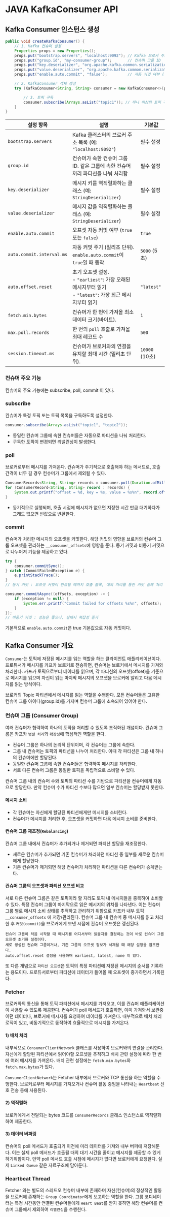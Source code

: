 # JAVA KafkaConsumer API

## Kafka Consumer 인스턴스 생성

```java
public void createKafkaConsumer() {
    // 1. Kafka 컨슈머 설정
    Properties props = new Properties();
    props.put("bootstrap.servers", "localhost:9092"); // Kafka 브로커 주소
    props.put("group.id", "my-consumer-group");       // 컨슈머 그룹 ID
    props.put("key.deserializer", "org.apache.kafka.common.serialization.StringDeserializer"); // 키 역직렬화
    props.put("value.deserializer", "org.apache.kafka.common.serialization.StringDeserializer"); // 값 역직렬화
    props.put("enable.auto.commit", "false");         // 자동 커밋 여부 (false로 설정 시 수동 커밋)

    // 2. KafkaConsumer 객체 생성
    try (KafkaConsumer<String, String> consumer = new KafkaConsumer<>(props)) {

        // 3. 토픽 구독
        consumer.subscribe(Arrays.asList("topic1")); // 하나 이상의 토픽 구독
    }
}

```
| **설정 항목**                 | **설명**                                                                            | **기본값**       |
|---------------------------|-----------------------------------------------------------------------------------|---------------|
| `bootstrap.servers`       | Kafka 클러스터의 브로커 주소 목록 (예: `"localhost:9092"`)                                     | 필수 설정         |
| `group.id`                | 컨슈머가 속한 컨슈머 그룹 ID. 같은 그룹에 속한 컨슈머끼리 파티션을 나눠 처리함                                    | 필수 설정         |
| `key.deserializer`        | 메시지 키를 역직렬화하는 클래스 (예: `StringDeserializer`)                                       | 필수 설정         |
| `value.deserializer`      | 메시지 값을 역직렬화하는 클래스 (예: `StringDeserializer`)                                       | 필수 설정         |
| `enable.auto.commit`      | 오프셋 자동 커밋 여부 (`true` 또는 `false`)                                                  | `true`        |
| `auto.commit.interval.ms` | 자동 커밋 주기 (밀리초 단위). `enable.auto.commit`이 `true`일 때 동작                             | `5000` (5초)   |
| `auto.offset.reset`       | 초기 오프셋 설정. <br> - `"earliest"`: 가장 오래된 메시지부터 읽기 <br> - `"latest"`: 가장 최근 메시지부터 읽기 | `"latest"`    |
| `fetch.min.bytes`         | 컨슈머가 한 번에 가져올 최소 데이터 크기(바이트).                                                     | `1`           |
| `max.poll.records`        | 한 번의 `poll` 호출로 가져올 최대 레코드 수                                                      | `500`         |
| `session.timeout.ms`      | 컨슈머가 브로커와의 연결을 유지할 최대 시간 (밀리초 단위).                                                | `10000` (10초) |

### 컨슈머 주요 기능
컨슈머의 주요 기능에는 subscribe, poll, commit 이 있다. 

### subscribe 
컨슈머가 특정 토픽 또는 토픽 목록을 구독하도록 설정한다.  
```java
consumer.subscribe(Arrays.asList("topic1", "topic2"));
```
- 동일한 컨슈머 그룹에 속한 컨슈머들은 자동으로 파티션을 나눠 처리한다.
- 구독한 토픽이 변경되면 리밸런싱이 발생한다.

### poll
브로커로부터 메시지를 가져온다. 컨슈머가 주기적으로 호출해야 하는 메서드로, 호출 간격이 너무 길 경우 컨슈머가 그룹에서 제외될 수 있다.

```java
ConsumerRecords<String, String> records = consumer.poll(Duration.ofMillis(1000));
for (ConsumerRecord<String, String> record : records) {
    System.out.printf("offset = %d, key = %s, value = %s%n", record.offset(), record.key(), record.value());
}
```
- 동기적으로 실행되며, 호출 시점에 메시지가 없으면 지정한 시간 만큼 대기하다가 그래도 없으면 빈값으로 반환한다.

### commit
컨슈머가 처리한 메시지의 오프셋을 커밋한다. 해당 커밋의 영향을 브로커의 컨슈머 그룹 오프셋을 관리하는 `__consumer_offsets`에 영향을 준다.
동기 커밋과 비동기 커밋으로 나누어져 기능을 제공하고 있다.

```java
try {
    consumer.commitSync();
} catch (CommitFailedException e) {
    e.printStackTrace();
}
// 동기 커밋 : 오프셋 커밋이 완료될 때까지 호출 블록, 예외 처리를 통한 커밋 실패 처리 가능
```

```java
consumer.commitAsync((offsets, exception) -> {
    if (exception != null) {
        System.err.printf("Commit failed for offsets %s%n", offsets);
    }
});
// 비동기 커밋 : 성능은 좋으나, 실패시 복잡성 증가
```

기본적으로 `enable.auto.commit`은 true 기본값으로 자동 커밋이다. 

## Kafka Consumer 개요

`Consumer`는 토픽에 저장된 메시지를 읽는 역할을 하는 클라이언트 애플리케이션이다. 프로듀서가 메시지를 카프카 브로커로 전송하면, 컨슈머는 브로커에서 메시지를 가져와 처리한다.
카프카 토픽으로부터 데이터를 읽으며, 각 파티션의 오프셋(offset)을 기준으로 메시지를 읽으며 자신이 읽는 마지막 메시지의 오프셋을 브로커에 알리고 다음 메시지를 읽는 방식이다.

브로커의 Topic 파티션에서 메시지를 읽는 역할을 수행한다.
모든 컨슈머들은 고유한 컨슈머 그룹 아이디(group.id)를 가지며 컨슈머 그룹에 소속되어 있어야 한다.

### 컨슈머 그룹 (Consumer Group)

여러 컨슈머가 협력하여 하나의 토픽을 처리할 수 있도록 조직화된 개념이다. 컨슈머 그룹은 카프카 `병렬 처리`와 `확장성`에 핵심적인 역할을 한다.

- 컨슈머 그룹은 하나의 논리적 단위이며, 각 컨슈머는 그룹에 속한다.
- 그룹 내 컨슈머는 토픽의 파티션을 나누어 처리한다. 이때 각 파티션은 그룹 내 하나의 컨슈머에만 할당된다.
- 동일한 컨슈머 그룹에 속한 컨슈머들은 협력하여 메시지를 처리한다.
- 서로 다른 컨슈머 그룹은 동일한 토픽을 독립적으로 소비할 수 있다.

컨슈머 그룹 내의 컨슈머 수와 토픽의 파티션 수를 기반으로 파티션을 컨슈머에게 자동으로 할당한다. 만약 컨슈머 수가 파티션 수보다 많으면 일부 컨슈머는 할당받지 못한다.

#### 메시지 소비

- 각 컨슈머는 자신에게 할당된 파티션에게만 메시지를 소비한다.
- 컨슈머가 메시지를 처리한 후, 오프셋을 커밋하면 다음 메시지 소비를 준비한다.

#### 컨슈머 그룹 재조정(`Rebalancing`)

컨슈머 그룹 내에서 컨슈머가 추가되거나 제거되면 파티션 할당을 재조정한다.

- 새로운 컨슈머가 추가되면 기존 컨슈머가 처리하던 파티션 중 일부를 새로운 컨슈머에게 할당한다.
- 기존 컨슈머가 제거되면 해당 컨슈머가 처리하던 파티션을 다른 컨슈머가 승계받는다.

#### 컨슈머 그룹의 오프셋과 파티션 오프셋 비교

서로 다른 컨슈머 그룹은 같은 토픽이라 할 지라도 토픽 내 메시지들을 중복하여 소비할 수 있다. 특정 컨슈머 그룹이 마지막으로 읽은 메시지의 위치를 나타낸다.
이는 컨슈머 그룹 별로 메시지 소비 상태를 추적하고 관리하기 위함으로 카프카 내부 토픽 `__consumer_offsets` 에 저장/관리된다.
컨슈머 그룹 내 컨슈머 중 메시지를 읽고 처리한 후 `커밋(commit)`을 브로커에게 보낸 시점에 컨슈머 오프셋은 갱신된다.

```text
컨슈머 그룹이 처음 시작할 때 메시지를 어디서부터 읽을지를 결정하는 것이 바로 컨슈머 그룹 오프셋 초기화 설정이다.
새로 생성된 컨슈머 그룹이거나, 기존 그룹의 오프셋 정보가 삭제될 때 해당 설정을 참조한다.
auto.offset.reset 설정을 사용하며 earliest, latest, none 이 있다.
```

또 다른 개념으로 `파티션 오프셋`은 토픽의 특정 파티션에 저장된 메시지의 순서를 기록하는 용도이다. 프로듀서로부터 파티션에 데이터가 들어올 때 오프셋이 증가하면서 기록된다. 

### Fetcher
브로커와의 통신을 통해 토픽 파티션에서 메시지를 가져오고, 이를 컨슈머 애플리케이션이 사용할 수 있도록 제공한다.
컨슈머가 poll 메서드가 호출하면, 이미 가져와서 보관중이던 데이터나, 브로커에 메시지를 요청하여 데이터를 가져온다.
내부적으로 배치 처리 로직이 있고, 비동기적으로 동작하여 효율적으로 메시지를 가져온다.

#### 1) 배치 처리
내부적으로 `ConsumerClientNetwork` 클래스를 사용하여 브로커와의 연결을 관리한다. 자신에게 할당된 파티션에서 읽어야할 오프셋을 추적하고 배치 관련 설정에 따라
한 번에 여러 메시지를 가져온다. 배치 관련 설정에는 `fetch.min.bytes`와 `fetch.max.bytes`가 있다.

`ConsumerClientNetwork`는 Fetcher 내부에서 브로커와 TCP 통신을 하는 역할을 수행한다. 브로커로부터 메시지를 가져오거나
컨슈머 활동 중임을 나타내는 `Heartbeat` 신호 전송 등에 사용된다.

#### 2) 역직렬화 
브로커에게서 전달되는 bytes 코드를 `ConsumerRecords` 클래스 인스턴스로 역직렬화하여 제공한다.

#### 3) 데이터 버퍼링
컨슈머의 poll 메서드가 호출되기 이전에 미리 데이터를 가져와 내부 버퍼에 저장해둔다. 이는 실제 poll 메서드가 호출될 때의 대기 시간을 줄이고
메시지를 제공할 수 있게 하기위함이다. 만약 poll 메서드 호출 시점에 메시지가 없다면 브로커에게 요청한다. 실제 `Linked Queue` 같은 자료구조에 담아둔다.

### Heartbeat Thread
Fetcher 와는 별도의 스레드오 컨슈머 내부에 존재하며 자신(컨슈머)의 정상적인 활동을 브로커에 존재하는 `Group Coordinator`에게 보고하는 역할을 한다.
그룹 코디네이터는 특정 시간동안 연결된 컨슈머들에게 `Heart Beat`를 받지 못하면 해당 컨슈머를 컨슈머 그룹에서 제외하여 `리밸런싱`을 수행한다.